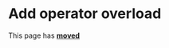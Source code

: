 # Add operator overload

This page has [**moved**](https://lib-docs.delphidabbler.com/Fractions/0/API/TFraction-Add)
